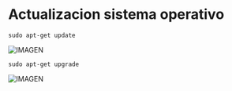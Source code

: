 # Actualizacion sistema operativo

```
sudo apt-get update
```
 ![IMAGEN](https://raw.githubusercontent.com/DaaGeney/Laboratorio1-Ciber/master/Evidencias%20Kali%20Linux/Actualizacion%20sistema%20operativo/Apt-get%20update.png)

```
sudo apt-get upgrade
```

 ![IMAGEN](https://raw.githubusercontent.com/DaaGeney/Laboratorio1-Ciber/master/Evidencias%20Kali%20Linux/Actualizacion%20sistema%20operativo/Apt-get%20upgrade.png)
